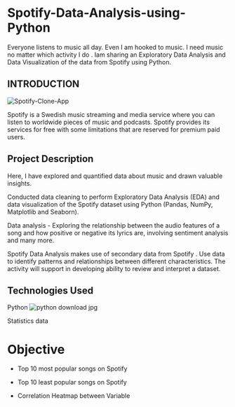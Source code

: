 # Spotify-Data-Analysis-using-Python

Everyone listens to music all day. Even I am hooked to music. I need music no matter which activity I do .
Iam sharing an Exploratory Data Analysis and Data Visualization of the data from Spotify using Python.

## INTRODUCTION ##

![Spotify-Clone-App](https://github.com/ThanushaSagadevan/Spotify-Data-Analysis-using-Python/assets/147089514/50bd2cea-f1cd-4f41-a00b-6f50c43fdc04)

Spotify is a Swedish music streaming and media service where you can listen to worldwide pieces of music and podcasts. Spotify provides its services for free with some limitations that are reserved for premium paid users.

## Project Description ## 

Here, I have explored and quantified data about music and drawn valuable insights.

Conducted data cleaning to perform Exploratory Data Analysis (EDA) and data visualization of the Spotify dataset using Python (Pandas, NumPy, Matplotlib and Seaborn).

Data analysis - Exploring the relationship between the audio features of a song and how positive or negative its lyrics are, involving sentiment analysis and many more.

Spotify Data Analysis makes use of secondary data from Spotify . Use data to identify patterns and relationships between different characteristics. The activity will support in developing ability to review and interpret a dataset.

## Technologies Used ##

Python ![python download jpg](https://github.com/ThanushaSagadevan/Spotify-Data-Analysis-using-Python/assets/147089514/b53efd36-ac0a-4389-83d1-df004fcf1c1b)

 Statistics data

# Objective # 

* Top 10 most popular songs on Spotify 

* Top 10 least popular songs on Spotify 

* Correlation Heatmap between Variable 



